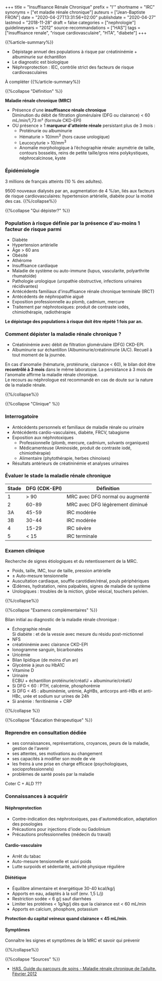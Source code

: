 +++
title = "Insuffisance Rénale Chronique"
prefix = "l'"
shortname = "IRC"
synonyms = ["et maladie rénale chronique"]
auteurs = ["Jean-Baptiste FRON"]
date = "2020-04-27T13:31:56+02:00"
publishdate = "2020-04-27"
lastmod = "2018-11-28"
draft = false
categories = ["nephrologie"]
guidelineyears = "2012"
source-recommandations = ["HAS"]
tags = ["insuffisance renale", "risque cardiovasculaire", "HTA", "diabete"]
+++

{{%article-summary%}}

- Dépistage annuel des populations à risque par créatininémie + albuminurie sur échantillon
- Le diagnostic est biologique
- Néphroprotection : IEC, contrôle strict des facteurs de risque cardiovasculaires

À compléter
{{%/article-summary%}}

{{%collapse "Définition" %}}

**Maladie rénale chronique (MRC)**  
- Présence d'une **insuffisance rénale chronique**  
Diminution du débit de filtration glomérulaire (DFG ou clairance) < 60 mL/min/1,73 m² (formule CKD-EPI)
- OU présence ≥ 1 **marqueur d'atteinte rénale** persistant plus de 3 mois :
  - Protéinurie ou albuminurie
  - Hématurie > 10/mm<sup>3</sup> (hors cause urologique)
  - Leucocyturie > 10/mm<sup>3</sup>
  - Anomalie morphologique à l’échographie rénale: asymétrie de taille, contours bosselés, reins de petite taille/gros reins polykystiques, néphrocalcinose, kyste

### Épidémiologie

3 millions de français atteints (10 % des adultes).

9500 nouveaux dialysés par an, augmentation de 4 %/an, liés aux facteurs de risque cardiovasculaires: hypertension artérielle, diabète pour la moitié des cas.
{{%/collapse%}}

{{%collapse "Qui dépister?" %}}

### Population à risque définie par la présence d'au-moins 1 facteur de risque parmi

- Diabète
- Hypertension artérielle
- Âge > 60 ans
- Obésité
- Athérome
- Insuffisance cardiaque
- Maladie de système ou auto-immune (lupus, vascularite, polyarthrite rhumatoïde)
- Pathologie urologique (uropathie obstructive, infections urinaires récidivantes)
- Antécédents familiaux d'insuffisance rénale chronique terminale (IRCT)
- Antécédents de néphropathie aiguë
- Exposition professionnelle au plomb, cadmium, mercure
- Traitement par néphrotoxiques: produit de contraste iodés, chimiothérapie, radiothérapie

**Le dépistage des populations à risque doit être répété 1 fois par an.**  

### Comment dépister la maladie rénale chronique ?

- Créatininémie avec débit de filtration glomérulaire (DFG) CKD-EPI.
- Albuminurie sur échantillon (Albuminurie/créatininurie (A/C). Recueil à tout moment de la journée.

En cas d'anomalie (hématurie, protéinurie, clairance < 60), le bilan doit être **recontrôlé à 3 mois** dans le même laboratoire. La persistance à 3 mois de l'anomalie affirme la maladie rénale chronique.  
Le recours au néphrologue est recommandé en cas de doute sur la nature de la maladie rénale.

{{%/collapse%}}

{{%collapse "Clinique" %}}

### Interrogatoire

- Antécédents personnels et familiaux de maladie rénale ou urinaire
- Antécédents cardio-vasculaires, diabète, FRCV, tabagisme
- Exposition aux néphrotoxiques
  - Professionnelle (plomb, mercure, cadmium, solvants organiques)
  - Médicamenteuse (Aminoside, produit de contraste iodé, chimiothérapie)
  - Alimentaire (phytothérapie, herbes chinoises)
- Résultats antérieurs de créatininémie et analyses urinaires

### Évaluer le stade la maladie rénale chronique

| Stade | DFG (CDK-EPI) | Définition |
|-------|---------------|------------|
| 1     | &gt; 90       | MRC avec DFG normal ou augmenté |
| 2     | 60-89         | MRC avec DFG légèrement diminué |
| 3A    | 45-59         | IRC modérée |
| 3B    | 30-44         | IRC modérée |
| 4     | 15-29         | IRC sévère  |
| 5     | < 15          | IRC terminale |

### Examen clinique

Recherche de signes étiologiques et du retentissement de la MRC.

- Poids, taille, IMC, tour de taille, pression artérielle
- ± Auto-mesure tensionnelle
- Auscultation cardiaque, souffle carotidien/rénal, pouls périphériques
- Œdèmes, hydratation, reins palpables, signes de maladie de système
- Urologiques : troubles de la miction, globe vésical, touchers pelvien.

{{%/collapse%}}

{{%collapse "Examens complémentaires" %}}

Bilan initial au diagnostic de la maladie rénale chronique :

- Échographie rénale  
Si diabète : et de la vessie avec mesure du résidu post-mictionnel
- NFS
- créatininémie avec clairance CKD-EPI
- Ionogramme sanguin, bicarbonates
- Uricémie
- Bilan lipidique (de moins d’un an)
- Glycémie à jeun ou HbA1C
- Vitamine D
- Urinaire  
ECBU + échantillon protéinurie/créatU + albuminurie/créatU
- Si DFG < 60 : PTH, calcémie, phosphorémie
- Si DFG < 45 : albuminémie, urémie, AgHBs, anticorps anti-HBs et anti-HBc, urée et sodium sur urines de 24h
- Si anémie : ferritinémie + CRP

{{%/collapse %}}









{{%collapse "Éducation thérapeutique" %}}

### Reprendre en consultation dédiée

- ses connaissances, représentations, croyances, peurs de la maladie, gestion de l'avenir
- ses attentes, ses motivations au changement
- ses capacités à modifier son mode de vie
- les freins à une prise en charge efficace (psychologiques, socioprofessionnels)
- problèmes de santé posés par la maladie

Coter C + ALD ???

### Connaissances à acquérir

#### Néphroprotection

- Contre-indication des néphrotoxiques, pas d'automédication, adaptation des posologies
- Précautions pour injections d'iode ou Gadolinium
- Précautions professionnelles (médecin du travail)

#### Cardio-vasculaire

- Arrêt du tabac
- Auto-mesure tensionnelle et suivi poids
- Lutte surpoids et sédentarité, activité physique régulière

#### Diététique

- Équilibre alimentaire et énergétique 30-40 kcal/kg/j
- Apports en eau, adaptés à la soif (env. 1,5 L/j)
- Restriction sodée < 6 g/j sauf diarrhées
- Limiter les protéines < 1g/kg/j dès que la clairance est < 60 mL/min
- Apports en calcium, phosphore, potassium

**Protection du capital veineux quand clairance < 45 mL/min**.

#### Symptômes
Connaître les signes et symptômes de la MRC et savoir qui prévenir

{{%/collapse%}}

{{%collapse "Sources" %}}
- [HAS. Guide du parcours de soins - Maladie rénale chronique de l’adulte. Février 2012](
www.has-sante.fr/upload/docs/application/pdf/2012-04/guide_parcours_de_soins_mrc_web.pdf)